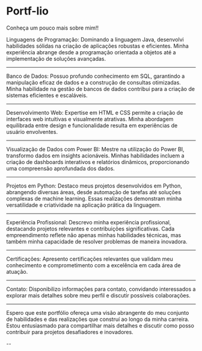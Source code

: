 # Portf-lio
Conheça um pouco mais sobre mim!!

Linguagens de Programação:
Dominando a linguagem Java, desenvolvi habilidades sólidas na criação de aplicações robustas e eficientes. Minha experiência abrange desde a programação orientada a objetos até a implementação de soluções avançadas.

-----------------------------------------------------------------------------------------------------------------------------------------------------------------------
Banco de Dados:
Possuo profundo conhecimento em SQL, garantindo a manipulação eficaz de dados e a construção de consultas otimizadas. Minha habilidade na gestão de bancos de dados contribui para a criação de sistemas eficientes e escaláveis.

-------------------------------------------------------------------------------------------------
Desenvolvimento Web:
Expertise em HTML e CSS permite a criação de interfaces web intuitivas e visualmente atrativas. Minha abordagem equilibrada entre design e funcionalidade resulta em experiências de usuário envolventes.

--------------------------------------------------------------------------
Visualização de Dados com Power BI:
Mestre na utilização do Power BI, transformo dados em insights acionáveis. Minhas habilidades incluem a criação de dashboards interativos e relatórios dinâmicos, proporcionando uma compreensão aprofundada dos dados.

---------------------------------------------------------
Projetos em Python:
Destaco meus projetos desenvolvidos em Python, abrangendo diversas áreas, desde automação de tarefas até soluções complexas de machine learning. Essas realizações demonstram minha versatilidade e criatividade na aplicação prática da linguagem.

------------------------------
Experiência Profissional:
Descrevo minha experiência profissional, destacando projetos relevantes e contribuições significativas. Cada empreendimento reflete não apenas minhas habilidades técnicas, mas também minha capacidade de resolver problemas de maneira inovadora.

-------------
Certificações:
Apresento certificações relevantes que validam meu conhecimento e comprometimento com a excelência em cada área de atuação.

-------
Contato:
Disponibilizo informações para contato, convidando interessados a explorar mais detalhes sobre meu perfil e discutir possíveis colaborações.

----
Espero que este portfólio ofereça uma visão abrangente do meu conjunto de habilidades e das realizações que construí ao longo da minha carreira. Estou entusiasmado para compartilhar mais detalhes e discutir como posso contribuir para projetos desafiadores e inovadores.

--
